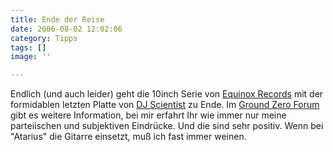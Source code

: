 ```yaml
---
title: Ende der Reise
date: 2006-08-02 12:02:06
category: Tipps
tags: []
image: ''

---
```


Endlich (und auch leider) geht die 10inch Serie von [Equinox Records](http://www.e-q-x.net) mit der formidablen letzten Platte von [DJ Scientist](http://www.myspace.com/djscientist) zu Ende. Im [Ground Zero Forum](http://www.the-groundzero.com/forum/viewtopic.php?id=141) gibt es weitere Information, bei mir erfahrt Ihr wie immer nur meine parteiischen und subjektiven Eindrücke. Und die sind sehr positiv. Wenn bei "Atarius" die Gitarre einsetzt, muß ich fast immer weinen.
